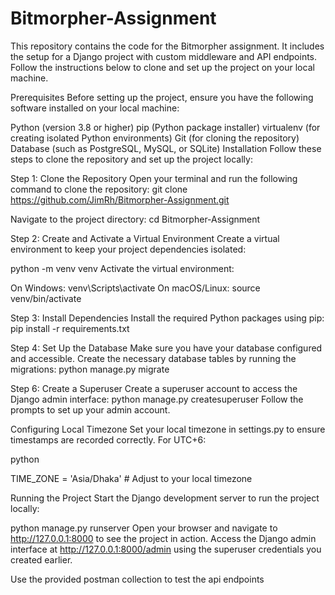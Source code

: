 # Bitmorpher-Assignment
 
This repository contains the code for the Bitmorpher assignment. It includes the setup for a Django project with custom middleware and API endpoints. Follow the instructions below to clone and set up the project on your local machine.



Prerequisites
Before setting up the project, ensure you have the following software installed on your local machine:

Python (version 3.8 or higher)
pip (Python package installer)
virtualenv (for creating isolated Python environments)
Git (for cloning the repository)
Database (such as PostgreSQL, MySQL, or SQLite)
Installation
Follow these steps to clone the repository and set up the project locally:

Step 1: Clone the Repository
Open your terminal and run the following command to clone the repository:
git clone https://github.com/JimRh/Bitmorpher-Assignment.git

Navigate to the project directory:
cd Bitmorpher-Assignment

Step 2: Create and Activate a Virtual Environment
Create a virtual environment to keep your project dependencies isolated:

python -m venv venv
Activate the virtual environment:

On Windows:
venv\Scripts\activate
On macOS/Linux:
source venv/bin/activate

Step 3: Install Dependencies
Install the required Python packages using pip:
pip install -r requirements.txt



Step 4: Set Up the Database
Make sure you have your database configured and accessible. Create the necessary database tables by running the migrations:
python manage.py migrate

Step 6: Create a Superuser
Create a superuser account to access the Django admin interface:
python manage.py createsuperuser
Follow the prompts to set up your admin account.




Configuring Local Timezone
Set your local timezone in settings.py to ensure timestamps are recorded correctly. For UTC+6:

python

TIME_ZONE = 'Asia/Dhaka'  # Adjust to your local timezone

Running the Project
Start the Django development server to run the project locally:

python manage.py runserver
Open your browser and navigate to http://127.0.0.1:8000 to see the project in action.
Access the Django admin interface at http://127.0.0.1:8000/admin using the superuser credentials you created earlier.

Use the provided postman collection to test the api endpoints